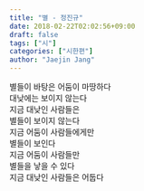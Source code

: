 ```yaml
---
title: "별 - 정진규"
date: 2018-02-22T02:02:56+09:00
draft: false
tags: ["시"]
categories: ["시한편"]
author: "Jaejin Jang"
---
```


별들이 바탕은 어둠이 마땅하다  
대낮에는 보이지 않는다  
지금 대낮인 사람들은  
별들이 보이지 않는다  
지금 어둠이 사람들에게만  
별들이 보인다  
지금 어둠이 사람들만  
별들을 낳을 수 있다  
지금 대낮인 사람들은 어둡다
